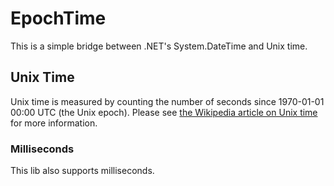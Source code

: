 # EpochTime
This is a simple bridge between .NET's System.DateTime and Unix time.

## Unix Time
Unix time is measured by counting the number of seconds since 1970-01-01 00:00 UTC (the Unix epoch). Please see [the Wikipedia article on Unix time](http://en.wikipedia.org/wiki/Unix_time "Unix time") for more information.

### Milliseconds
This lib also supports milliseconds.
